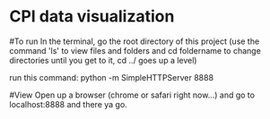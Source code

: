 CPI data visualization
================

#To run
In the terminal, go the root directory of this project (use the command 'ls' to view files and folders and cd foldername to change directories until you get to it, cd ../ goes up a level)

run this command: python -m SimpleHTTPServer 8888

#View
Open up a browser (chrome or safari right now...) and go to localhost:8888 and there ya go.